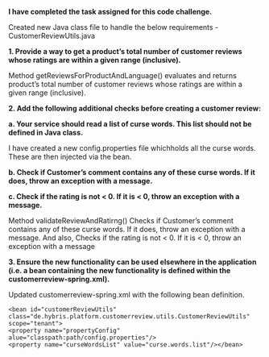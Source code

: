 **I have completed the task assigned for this code challenge.**

Created new Java class file to handle the below requirements - CustomerReviewUtils.java

**1. Provide a way to get a product’s total number of customer reviews whose ratings are within a given range (inclusive).**
    
Method getReviewsForProductAndLanguage() evaluates and returns product’s total number of customer reviews whose ratings are within a given range (inclusive).


**2.	Add the following additional checks before creating a customer review:**

**a.  Your service should read a list of curse words. This list should not be defined in Java class.** 

I have created a new config.properties file whichholds all the curse words. These are then injected via the bean.

**b. Check if Customer’s comment contains any of these curse words. If it does, throw an exception with a message.**

**c. Check if the rating is not < 0.  If it is < 0, throw an exception with a message.**
  
Method validateReviewAndRatirng() Checks if Customer’s comment contains any of these curse words. If it does, throw an exception with a message. And also, Checks if the rating is not < 0.  If it is < 0, throw an exception with a message
  
**3.	Ensure the new functionality can be used elsewhere in the application (i.e.  a bean containing the new functionality is defined within the customerreview-spring.xml).**

Updated customerreview-spring.xml with the following bean definition.

	<bean id="customerReviewUtils" class="de.hybris.platform.customerreview.utils.CustomerReviewUtils" scope="tenant">
    <property name="propertyConfig" alue="classpath:path/config.properties"/>
    <property name="curseWordsList" value="curse.words.list"/></bean>
